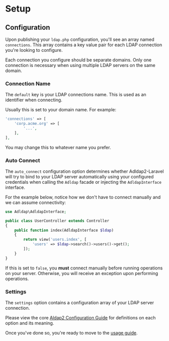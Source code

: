 # Setup

## Configuration

Upon publishing your `ldap.php` configuration, you'll see an array named `connections`. This
array contains a key value pair for each LDAP connection you're looking to configure.

Each connection you configure should be separate domains. Only one connection is necessary
when using multiple LDAP servers on the same domain.

### Connection Name

The `default` key is your LDAP connections name. This is used as an identifier when connecting.

Usually this is set to your domain name. For example:

```php
'connections' => [
    'corp.acme.org' => [
        '...',
    ],
],
```

You may change this to whatever name you prefer.

### Auto Connect

The `auto_connect` configuration option determines whether Adldap2-Laravel will try to bind to your
LDAP server automatically using your configured credentials when calling the `Adldap`
facade or injecting the `AdldapInterface` interface.

For the example below, notice how we don't have to connect manually and we can assume connectivity:

```php
use Adldap\AdldapInterface;

public class UserController extends Controller
{
    public function index(AdldapInterface $ldap)
    {
        return view('users.index', [
            'users' => $ldap->search()->users()->get();
        ]);
    }
}
```

If this is set to `false`, you **must** connect manually before running operations on your server.
Otherwise, you will receive an exception upon performing operations.

### Settings

The `settings` option contains a configuration array of your LDAP server connection.

Please view the core [Aldap2 Configuration Guide](https://adldap2.github.io/Adldap2/#/setup?id=options)
for definitions on each option and its meaning.

Once you've done so, you're ready to move to the [usage guide](usage.md).
